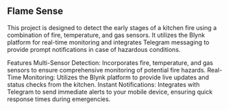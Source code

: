 ## Flame Sense
This project is designed to detect the early stages of a kitchen fire using a combination of fire, temperature, and gas sensors. It utilizes the Blynk platform for real-time monitoring and integrates Telegram messaging to provide prompt notifications in case of hazardous conditions.

Features
Multi-Sensor Detection: Incorporates fire, temperature, and gas sensors to ensure comprehensive monitoring of potential fire hazards.
Real-Time Monitoring: Utilizes the Blynk platform to provide live updates and status checks from the kitchen.
Instant Notifications: Integrates with Telegram to send immediate alerts to your mobile device, ensuring quick response times during emergencies.

